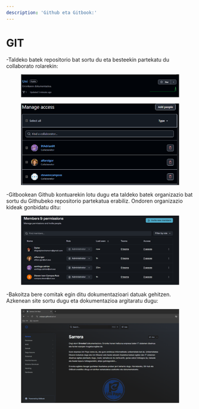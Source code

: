 ```yaml
---
description: 'Github eta Gitbook:'
---
```


# GIT

-Taldeko batek repositorio bat sortu du eta besteekin partekatu du collaborato rolarekin:

<figure><img src="../.gitbook/assets/image (13).png" alt=""><figcaption></figcaption></figure>

<figure><img src="../.gitbook/assets/image (12).png" alt=""><figcaption></figcaption></figure>

-Gitbookean Github kontuarekin lotu dugu eta taldeko batek organizazio bat sortu du Githubeko repositorio partekatua erabiliz. Ondoren organizazio kideak gonbidatu ditu:

<figure><img src="../.gitbook/assets/image (14).png" alt=""><figcaption></figcaption></figure>

-Bakoitza bere comitak egin ditu dokumentazioari datuak gehitzen. Azkenean site sortu dugu eta dokumentazioa argitaratu dugu:

<figure><img src="../.gitbook/assets/image (16).png" alt=""><figcaption></figcaption></figure>
